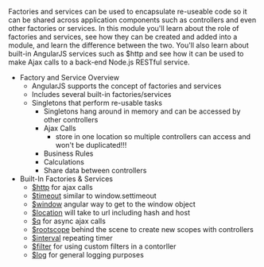 Factories and services can be used to encapsulate re-useable code so it can be shared across application components such as controllers and even other factories or services. In this module you'll learn about the role of factories and services, see how they can be created and added into a module, and learn the difference between the two. You'll also learn about built-in AngularJS services such as $http and see how it can be used to make Ajax calls to a back-end Node.js RESTful service.

+ Factory and Service Overview
  + AngularJS supports the concept of factories and services
  + Includes several built-in factories/services
  + Singletons that perform re-usable tasks
      + Singletons hang around in memory and can be accessed by other controllers
    + Ajax Calls
      + store in one location so multiple controllers can access and won't be duplicated!!!
    + Business Rules
    + Calculations
    + Share data between controllers
+ Built-In Factories & Services
  + <a href="https://docs.angularjs.org/api/ng/service/$http">$http</a> for ajax calls
  + <a href="https://docs.angularjs.org/api/ng/service/$timeout">$timeout</a> similar to window.settimeout
  + <a href="https://docs.angularjs.org/api/ng/service/$window">$window</a> angular way to get to the window object
  + <a href="https://docs.angularjs.org/api/ng/service/$location">$location</a> will take to url including hash and host
  + <a href="https://docs.angularjs.org/api/ng/service/$q">$q</a> for async ajax calls
  + <a href="https://docs.angularjs.org/api/ng/service/$rootScope">$rootscope</a> behind the scene to create new scopes with controllers
  + <a href="https://docs.angularjs.org/api/ng/service/$interval">$interval</a> repeating timer
  + <a href="https://docs.angularjs.org/api/ng/service/$filter">$filter</a> for using custom filters in a contorller
  + <a href="https://docs.angularjs.org/api/ng/service/$log">$log</a> for general logging purposes
